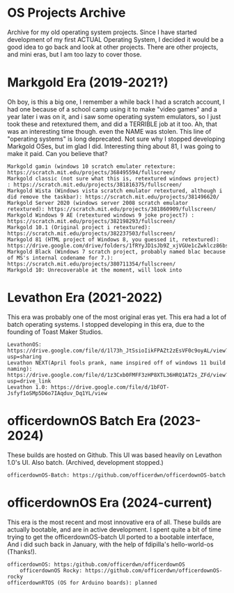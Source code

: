 # OS Projects Archive
Archive for my old operating system projects.
Since I have started development of my first ACTUAL Operating System, I decided it would be a good idea to go back and look at other projects.
There are other projects, and mini eras, but I am too lazy to cover those.
# Markgold Era (2019-2021?)
Oh boy, is this a big one, I remember a while back I had a scratch account, I had one because of a school camp using it 
to make "video games" and a year later i was on it, and i saw some operating system emulators, so I just took these and retextured them, and did a TERRIBLE job at it too.
Ah, that was an interesting time though. even the NAME was stolen. This line of "operating systems" is long deprecated. Not sure why I stopped developing Markgold OSes, but im glad I did.
Interesting thing about 81, I was going to make it paid. Can you believe that?

	Markgold gamin (windows 10 scratch emulater retexture: https://scratch.mit.edu/projects/368495594/fullscreen/
	Markgold classic (not sure what this is, retextured windows project)  : https://scratch.mit.edu/projects/381816375/fullscreen/
 	Markgold Wista (Windows vista scratch emulator retextured, although i did remove the taskbar): https://scratch.mit.edu/projects/381496620/
  	Markgold Server 2020 (windows server 2008 scratch emulator retextured): https://scratch.mit.edu/projects/381860909/fullscreen/
	Markgold Windows 9 AE (retextured windows 9 joke project?) : https://scratch.mit.edu/projects/382198293/fullscreen/
 	Markgold 10.1 (Original project i retextured): https://scratch.mit.edu/projects/382237503/fullscreen/
  	Markgold 81 (HTML project of Windows 8, you guessed it, retextured): https://drive.google.com/drive/folders/1fRYyJD1sJb9Z_xjVGUe1cZwklcz86bsv
	Markgold Black (Windows 7 scratch project, probably named blac because of MS's internal codename for 7.): https://scratch.mit.edu/projects/380711354/fullscreen/
 	Markgold 10: Unrecoverable at the moment, will look into
# Levathon Era (2021-2022)
This era was probably one of the most original eras yet. This era had a lot of batch operating systems.
I stopped developing in this era, due to the founding of Toast Maker Studios. 

  	LevathonOS: https://drive.google.com/file/d/1l73h_JtSsioIikFPAZt2zEsVF0c9oyAL/view?usp=sharing
   	Levathon NEXT(April fools prank, name inspired off of windows 11 build naming): https://drive.google.com/file/d/1z3Cxb0FMFF3zHP8XTL36HRQ1AT2s_ZFd/view?usp=drive_link
   	Levathon 1.0: https://drive.google.com/file/d/1bFOT-Jsfyf1oSMp5D6o7IAqduv_Dq1YL/view
# officerdownOS Batch Era (2023-2024)
These builds are hosted on Github. This UI was based heavily on Levathon 1.0's UI. Also batch. (Archived, development stopped.)

  	officerdownOS-Batch: https://github.com/officerdwn/officerdownOS-batch
# officerdownOS Era (2024-current)
This era is the most recent and most innovative era of all. These builds are actually bootable, and are in active development.
I spent quite a bit of time trying to get the officerdownOS-batch UI ported to a bootable interface, And i did such back in January, with the help of fdipilla's hello-world-os (Thanks!).

	officerdownOS: https:/github.com/officerdwn/officerdownOS
        officerdownOS Rocky: https://github.com/officerdwn/officerdownOS-rocky
 	officerdownRTOS (OS for Arduino boards): planned
  
   
  	
  	


